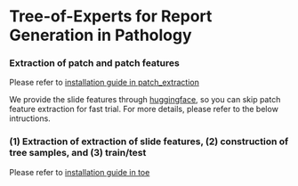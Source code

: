 # Tree-of-Experts for Report Generation in Pathology


### Extraction of patch and patch features
Please refer to [installation guide in patch_extraction](https://github.com/Hyun1A/ToE_HistoREG/tree/master/patch_extraction)

We provide the slide features through [huggingface](https://huggingface.co/Hyun1A/ToE_HistoREG), so you can skip patch feature extraction for fast trial. For more details, please refer to the below intructions.

### (1) Extraction of extraction of slide features, (2) construction of tree samples, and (3) train/test
Please refer to [installation guide in toe](https://github.com/Hyun1A/ToE_HistoREG/tree/master/toe)